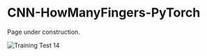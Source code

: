 # CNN-HowManyFingers-PyTorch

Page under construction.

![Training Test 14](su/UML-Diagrams/version-2/PyVinci-UseCase-Diagram.png)
